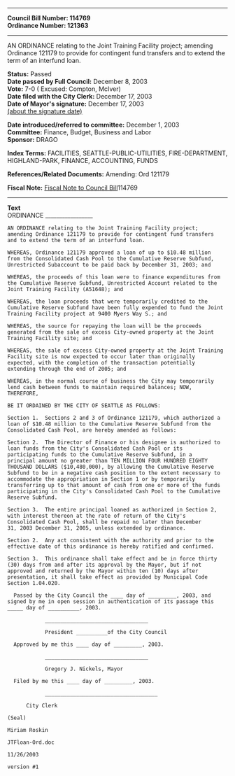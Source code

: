 * * * * *  
  
**Council Bill Number: [](#h0)[](#h2)114769**   
**Ordinance Number: 121363**  
  
* * * * *  
  
AN ORDINANCE relating to the Joint Training Facility project; amending Ordinance 121179 to provide for contingent fund transfers and to extend the term of an interfund loan.  
  
**Status:** Passed   
**Date passed by Full Council:** December 8, 2003   
**Vote:** 7-0 ( Excused: Compton, McIver)   
**Date filed with the City Clerk:** December 17, 2003   
**Date of Mayor's signature:** December 17, 2003   
[(about the signature date)](/~public/approvaldate.htm)   
  
  
**Date introduced/referred to committee:** December 1, 2003   
**Committee:** Finance, Budget, Business and Labor   
**Sponsor:** DRAGO   
  
**Index Terms:** FACILITIES, SEATTLE-PUBLIC-UTILITIES, FIRE-DEPARTMENT, HIGHLAND-PARK, FINANCE, ACCOUNTING, FUNDS  
  
**References/Related Documents:** Amending: Ord 121179  
  
**Fiscal Note:** [Fiscal Note to Council Bill](http://clerk.seattle.gov/~public/fnote/114769.htm)[](#h1)[](#h3)114769  
  
* * * * *  
  
**Text**  
    ORDINANCE _________________  
  
    AN ORDINANCE relating to the Joint Training Facility project;  
    amending Ordinance 121179 to provide for contingent fund transfers  
    and to extend the term of an interfund loan.  
  
    WHEREAS, Ordinance 121179 approved a loan of up to $10.48 million  
    from the Consolidated Cash Pool to the Cumulative Reserve Subfund,  
    Unrestricted Subaccount to be paid back by December 31, 2003; and  
  
    WHEREAS, the proceeds of this loan were to finance expenditures from  
    the Cumulative Reserve Subfund, Unrestricted Account related to the  
    Joint Training Facility (A51648); and  
  
    WHEREAS, the loan proceeds that were temporarily credited to the  
    Cumulative Reserve Subfund have been fully expended to fund the Joint  
    Training Facility project at 9400 Myers Way S.; and  
  
    WHEREAS, the source for repaying the loan will be the proceeds  
    generated from the sale of excess City-owned property at the Joint  
    Training Facility site; and  
  
    WHEREAS, the sale of excess City-owned property at the Joint Training  
    Facility site is now expected to occur later than originally  
    expected, with the completion of the transaction potentially  
    extending through the end of 2005; and  
  
    WHEREAS, in the normal course of business the City may temporarily  
    lend cash between funds to maintain required balances; NOW,  
    THEREFORE,  
  
    BE IT ORDAINED BY THE CITY OF SEATTLE AS FOLLOWS:  
  
    Section 1.  Sections 2 and 3 of Ordinance 121179, which authorized a  
    loan of $10.48 million to the Cumulative Reserve Subfund from the  
    Consolidated Cash Pool, are hereby amended as follows:  
  
    Section 2.  The Director of Finance or his designee is authorized to  
    loan funds from the City's Consolidated Cash Pool or its  
    participating funds to the Cumulative Reserve Subfund, in a  
    principal amount no greater than TEN MILLION FOUR HUNDRED EIGHTY  
    THOUSAND DOLLARS ($10,480,000), by allowing the Cumulative Reserve  
    Subfund to be in a negative cash position to the extent necessary to  
    accommodate the appropriation in Section 1 or by temporarily  
    transferring up to that amount of cash from one or more of the funds  
    participating in the City's Consolidated Cash Pool to the Cumulative  
    Reserve Subfund.  
  
    Section 3.  The entire principal loaned as authorized in Section 2,  
    with interest thereon at the rate of return of the City's  
    Consolidated Cash Pool, shall be repaid no later than December  
    31, 2003 December 31, 2005, unless extended by ordinance.  
  
    Section 2.  Any act consistent with the authority and prior to the  
    effective date of this ordinance is hereby ratified and confirmed.  
  
    Section 3.  This ordinance shall take effect and be in force thirty  
    (30) days from and after its approval by the Mayor, but if not  
    approved and returned by the Mayor within ten (10) days after  
    presentation, it shall take effect as provided by Municipal Code  
    Section 1.04.020.  
  
      Passed by the City Council the ____ day of _________, 2003, and  
    signed by me in open session in authentication of its passage this  
    _____ day of __________, 2003.  
  
                _________________________________  
  
                President __________of the City Council  
  
      Approved by me this ____ day of _________, 2003.  
  
                _________________________________  
  
                Gregory J. Nickels, Mayor  
  
      Filed by me this ____ day of _________, 2003.  
  
                ____________________________________  
  
          City Clerk  
  
    (Seal)  
  
    Miriam Roskin  
  
    JTFloan-Ord.doc  
  
    11/26/2003  
  
    version #1  
